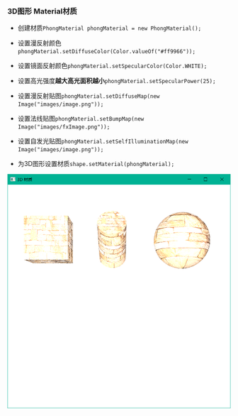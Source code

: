 ### 3D图形 Material材质

* 创建材质`PhongMaterial phongMaterial = new PhongMaterial();`

* 设置漫反射颜色`phongMaterial.setDiffuseColor(Color.valueOf("#ff9966"));`

* 设置镜面反射颜色`phongMaterial.setSpecularColor(Color.WHITE);`

* 设置高光强度**越大高光面积越小**`phongMaterial.setSpecularPower(25);`

* 设置漫反射贴图`phongMaterial.setDiffuseMap(new Image("images/image.png"));`

* 设置法线贴图`phongMaterial.setBumpMap(new Image("images/fxImage.png"));`

* 设置自发光贴图`phongMaterial.setSelfIlluminationMap(new Image("images/image.png"));`

* 为3D图形设置材质`shape.setMaterial(phongMaterial);`

![](../assets/Pasted%20image%2020220618172420.png)